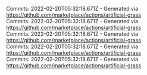 Commits: 2022-02-20T05:32:18.671Z - Generated via https://github.com/marketplace/actions/artificial-grass
<br>
Commits: 2022-02-20T05:32:18.671Z - Generated via https://github.com/marketplace/actions/artificial-grass
<br>
Commits: 2022-02-20T05:32:18.671Z - Generated via https://github.com/marketplace/actions/artificial-grass
<br>
Commits: 2022-02-20T05:32:18.671Z - Generated via https://github.com/marketplace/actions/artificial-grass
<br>
Commits: 2022-02-20T05:32:18.671Z - Generated via https://github.com/marketplace/actions/artificial-grass
<br>
